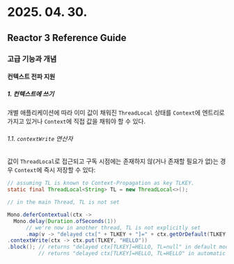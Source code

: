 # 2025. 04. 30.

## Reactor 3 Reference Guide

### 고급 기능과 개념

#### 컨텍스트 전파 지원

##### 1. 컨텍스트에 쓰기

개별 애플리케이션에 따라 이미 값이 채워진 `ThreadLocal` 상태를 `Context`에 엔트리로 가지고 있거나 `Context`에 직접 값을 채워야 할 수 있다.

###### 1.1. `contextWrite` 연산자

값이 `ThreadLocal`로 접근되고 구독 시점에는 존재하지 않(거나 존재할 필요가 없)는 경우 `Context`에 즉시 저장할 수 있다:

```java
// assuming TL is known to Context-Propagation as key TLKEY.
static final ThreadLocal<String> TL = new ThreadLocal<>();

// in the main Thread, TL is not set

Mono.deferContextual(ctx ->
  Mono.delay(Duration.ofSeconds(1))
      // we're now in another thread, TL is not explicitly set
      .map(v -> "delayed ctx[" + TLKEY + "]=" + ctx.getOrDefault(TLKEY, "not found") + ", TL=" + TL.get()))
.contextWrite(ctx -> ctx.put(TLKEY, "HELLO"))
.block(); // returns "delayed ctx[TLKEY]=HELLO, TL=null" in default mode
          // returns "delayed ctx[TLKEY]=HELLO, TL=HELLO" in automatic mode
```

